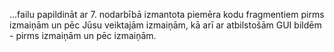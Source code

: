 ...failu papildināt ar 7. nodarbībā izmantota piemēra kodu
fragmentiem pirms izmaiņām un pēc Jūsu veiktajām izmaiņām, kā arī ar
atbilstošām GUI bildēm - pirms izmaiņām un pēc izmaiņām.
